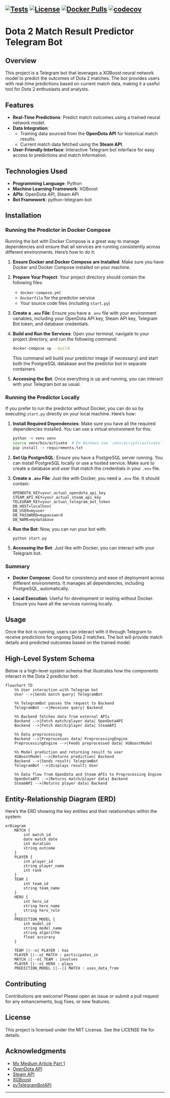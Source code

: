 <!-- GitHub badges -->
[![Tests](https://github.com/masterhood13/dota2predictor/actions/workflows/python-unitests.yml/badge.svg?branch=main)](https://github.com/masterhood13/dota2predictor/actions)
[![License](https://img.shields.io/badge/license-MIT-green)](LICENSE)
[![Docker Pulls](https://img.shields.io/docker/pulls/masterhood13/dota2predictor.svg)](https://hub.docker.com/r/masterhood13/dota2predictor)
[![codecov](https://codecov.io/gh/masterhood13/dota2predictor/branch/main/graph/badge.svg?branch=main)](https://codecov.io/gh/masterhood13/dota2predictor)
---

# Dota 2 Match Result Predictor Telegram Bot

## Overview

This project is a Telegram bot that leverages a XGBoost neural network model to predict the outcomes of Dota 2 matches. The bot provides users with real-time predictions based on current match data, making it a useful tool for Dota 2 enthusiasts and analysts.

## Features

- **Real-Time Predictions**: Predict match outcomes using a trained neural network model.
- **Data Integration**:
  - Training data sourced from the **OpenDota API** for historical match results.
  - Current match data fetched using the **Steam API**.
- **User-Friendly Interface**: Interactive Telegram bot interface for easy access to predictions and match information.

## Technologies Used

- **Programming Language**: Python
- **Machine Learning Framework**: XGBoost
- **APIs**: OpenDota API, Steam API
- **Bot Framework**: python-telegram-bot

## Installation

### Running the Predictor in Docker Compose

Running the bot with Docker Compose is a great way to manage dependencies and ensure that all services are running consistently across different environments. Here’s how to do it:

1. **Ensure Docker and Docker Compose are Installed**: 
   Make sure you have Docker and Docker Compose installed on your machine.

2. **Prepare Your Project**: 
   Your project directory should contain the following files:
   - `docker-compose.yml`
   - `Dockerfile` for the predictor service
   - Your source code files (including `start.py`)

3. **Create a `.env` File**:
   Ensure you have a `.env` file with your environment variables, including your OpenDota API key, Steam API key, Telegram Bot token, and database credentials.

4. **Build and Run the Services**:
   Open your terminal, navigate to your project directory, and run the following command:
   ```bash
   docker-compose up --build
   ```
   This command will build your predictor image (if necessary) and start both the PostgreSQL database and the predictor bot in separate containers.

5. **Accessing the Bot**:
   Once everything is up and running, you can interact with your Telegram bot as usual.

### Running the Predictor Locally

If you prefer to run the predictor without Docker, you can do so by executing `start.py` directly on your local machine. Here’s how:

1. **Install Required Dependencies**:
   Make sure you have all the required dependencies installed. You can use a virtual environment for this:
   ```bash
   python -m venv venv
   source venv/bin/activate  # On Windows use `venv\Scripts\activate`
   pip install -r requirements.txt
   ```

2. **Set Up PostgreSQL**:
   Ensure you have a PostgreSQL server running. You can install PostgreSQL locally or use a hosted service. Make sure to create a database and user that match the credentials in your `.env` file.

3. **Create a `.env` File**:
   Just like with Docker, you need a `.env` file. It should contain:
   ```plaintext
   OPENDOTA_KEY=your_actual_opendota_api_key
   STEAM_API_KEY=your_actual_steam_api_key
   TELEGRAM_KEY=your_actual_telegram_bot_token
   DB_HOST=localhost
   DB_USER=myuser
   DB_PASSWORD=mypassword
   DB_NAME=mydatabase
   ```

4. **Run the Bot**:
   Now, you can run your bot with:
   ```bash
   python start.py
   ```

5. **Accessing the Bot**:
   Just like with Docker, you can interact with your Telegram bot.

### Summary

- **Docker Compose**: Good for consistency and ease of deployment across different environments. It manages all dependencies, including PostgreSQL, automatically.
  
- **Local Execution**: Useful for development or testing without Docker. Ensure you have all the services running locally.


## Usage

Once the bot is running, users can interact with it through Telegram to receive predictions for ongoing Dota 2 matches. The bot will provide match details and predicted outcomes based on the trained model.

## High-Level System Schema

Below is a high-level system schema that illustrates how the components interact in the Dota 2 predictor bot:

```mermaid
flowchart TD
    %% User interaction with Telegram bot
    User -->|Sends match query| TelegramBot

    %% TelegramBot passes the request to Backend
    TelegramBot -->|Receives query| Backend

    %% Backend fetches data from external APIs
    Backend -->|Fetch match/player data| OpenDotaAPI
    Backend -->|Fetch match/player data| SteamAPI

    %% Data preprocessing
    Backend -->|Preprocesses data| PreprocessingEngine
    PreprocessingEngine -->|Feeds preprocessed data| XGBoostModel

    %% Model prediction and returning result to user
    XGBoostModel -->|Returns prediction| Backend
    Backend -->|Sends result| TelegramBot
    TelegramBot -->|Displays result| User

    %% Data flow from OpenDota and Steam APIs to Preprocessing Engine
    OpenDotaAPI -->|Returns match/player data| Backend
    SteamAPI -->|Returns player data| Backend
```

## Entity-Relationship Diagram (ERD)

Here’s the ERD showing the key entities and their relationships within the system:

```mermaid
erDiagram
    MATCH {
        int match_id
        date match_date
        int duration
        string outcome
    }
    PLAYER {
        int player_id
        string player_name
        int rank
    }
    TEAM {
        int team_id
        string team_name
    }
    HERO {
        int hero_id
        string hero_name
        string hero_role
    }
    PREDICTION_MODEL {
        int model_id
        string model_name
        string algorithm
        float accuracy
    }

    TEAM ||--o{ PLAYER : has
    PLAYER ||--o{ MATCH : participates_in
    MATCH ||--o{ TEAM : involves
    PLAYER ||--o{ HERO : plays
    PREDICTION_MODEL ||--|{ MATCH : uses_data_from
```

## Contributing

Contributions are welcome! Please open an issue or submit a pull request for any enhancements, bug fixes, or new features.

## License

This project is licensed under the MIT License. See the LICENSE file for details.

## Acknowledgments

- [My Medium Article Part 1](https://medium.com/@masterhood13/building-a-dota-2-match-outcome-predictor-my-journey-and-learnings-fd60e1a79a23)
- [OpenDota API](https://docs.opendota.com/)
- [Steam API](https://steamapi.xpaw.me/)
- [XGBoost](https://xgboost.readthedocs.io/en/stable/python/python_intro.html)
- [pyTelegramBotAPI](https://pypi.org/project/pyTelegramBotAPI/)

---
